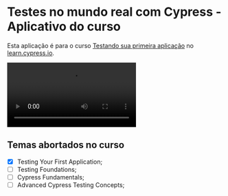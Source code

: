 # Testes no mundo real com Cypress - Aplicativo do curso

Esta aplicação é para o curso [Testando sua primeira aplicação](https://learn.cypress.io/testing-your-first-application) no [learn.cypress.io](https://learn.cypress.io/).

![Testes Automatizados](public/videos/user-journey.cy.ts.mp4)

## Temas abortados no curso

- [x] Testing Your First Application;
- [ ] Testing Foundations;
- [ ] Cypress Fundamentals;
- [ ] Advanced Cypress Testing Concepts;
